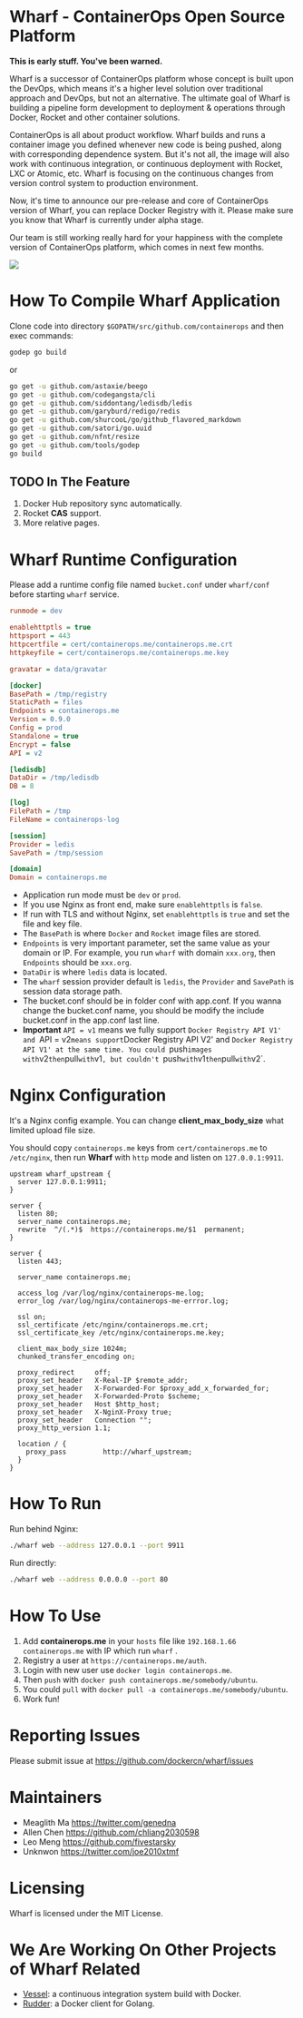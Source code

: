 # Wharf - ContainerOps Open Source Platform

**This is early stuff. You've been warned.**

Wharf is a successor of ContainerOps platform whose concept is built upon the DevOps, which means it's a higher level solution over traditional approach and DevOps, but not an alternative. The ultimate goal of Wharf is building a pipeline form development to deployment & operations through Docker, Rocket and other container solutions.

ContainerOps is all about product workflow. Wharf builds and runs a container image you defined whenever new code is being pushed, along with corresponding dependence system. But it's not all, the image will also work with continuous integration, or continuous deployment with Rocket, LXC or Atomic, etc. Wharf is focusing on the continuous changes from version control system to production environment.

Now, it's time to announce our pre-release and core of ContainerOps version of Wharf, you can replace Docker Registry with it. Please make sure you know that Wharf is currently under alpha stage.

Our team is still working really hard for your happiness with the complete version of ContainerOps platform, which comes in next few months.

![](http://7vzqdz.com1.z0.glb.clouddn.com/wharf.png)

# How To Compile Wharf Application

Clone code into directory `$GOPATH/src/github.com/containerops` and then exec commands:

```bash
godep go build
```

or

```bash
go get -u github.com/astaxie/beego
go get -u github.com/codegangsta/cli
go get -u github.com/siddontang/ledisdb/ledis
go get -u github.com/garyburd/redigo/redis
go get -u github.com/shurcooL/go/github_flavored_markdown
go get -u github.com/satori/go.uuid
go get -u github.com/nfnt/resize
go get -u github.com/tools/godep
go build
```

## TODO In The Feature

1. Docker Hub repository sync automatically.
2. Rocket **CAS** support.
3. More relative pages.

# Wharf Runtime Configuration

Please add a runtime config file named `bucket.conf` under `wharf/conf` before starting `wharf` service.

```ini
runmode = dev

enablehttptls = true
httpsport = 443
httpcertfile = cert/containerops.me/containerops.me.crt
httpkeyfile = cert/containerops.me/containerops.me.key

gravatar = data/gravatar

[docker]
BasePath = /tmp/registry
StaticPath = files
Endpoints = containerops.me
Version = 0.9.0
Config = prod
Standalone = true
Encrypt = false
API = v2

[ledisdb]
DataDir = /tmp/ledisdb
DB = 8

[log]
FilePath = /tmp
FileName = containerops-log

[session]
Provider = ledis
SavePath = /tmp/session

[domain]
Domain = containerops.me
```

* Application run mode must be `dev` or `prod`.
* If you use Nginx as front end, make sure `enablehttptls` is `false`.
* If run with TLS and without Nginx, set `enablehttptls` is `true` and set the file and key file.
* The `BasePath` is where `Docker` and `Rocket` image files are stored.
* `Endpoints` is very important parameter, set the same value as your domain or IP. For example, you run `wharf` with domain `xxx.org`, then `Endpoints` should be `xxx.org`.
* `DataDir` is where `ledis` data is located.
* The `wharf` session provider default is `ledis`, the `Provider` and `SavePath` is session data storage path.
* The bucket.conf should be in folder conf with app.conf. If you wanna change the bucket.conf name, you should be modify the include bucket.conf in the app.conf last line.
* **Important** `API = v1` means we fully support `Docker Registry API V1' and `API = v2` means support `Docker Registry API V2' and `Docker Registry API V1' at the same time. You could `push` images with `v2` then `pull` with `v1`, but couldn't `push` with `v1` then `pull` with `v2`. 

# Nginx Configuration

It's a Nginx config example. You can change **client_max_body_size** what limited upload file size.

You should copy `containerops.me` keys from `cert/containerops.me` to `/etc/nginx`, then run **Wharf** with `http` mode and listen on `127.0.0.1:9911`.

```nginx
upstream wharf_upstream {
  server 127.0.0.1:9911;
}

server {
  listen 80;
  server_name containerops.me;
  rewrite  ^/(.*)$  https://containerops.me/$1  permanent;
}

server {
  listen 443;

  server_name containerops.me;

  access_log /var/log/nginx/containerops-me.log;
  error_log /var/log/nginx/containerops-me-errror.log;

  ssl on;
  ssl_certificate /etc/nginx/containerops.me.crt;
  ssl_certificate_key /etc/nginx/containerops.me.key;

  client_max_body_size 1024m;
  chunked_transfer_encoding on;

  proxy_redirect     off;
  proxy_set_header   X-Real-IP $remote_addr;
  proxy_set_header   X-Forwarded-For $proxy_add_x_forwarded_for;
  proxy_set_header   X-Forwarded-Proto $scheme;
  proxy_set_header   Host $http_host;
  proxy_set_header   X-NginX-Proxy true;
  proxy_set_header   Connection "";
  proxy_http_version 1.1;

  location / {
    proxy_pass         http://wharf_upstream;
  }
}
```

# How To Run

Run behind Nginx:

```bash
./wharf web --address 127.0.0.1 --port 9911
```

Run directly:

```bash
./wharf web --address 0.0.0.0 --port 80
```

# How To Use

1. Add **containerops.me** in your `hosts` file like `192.168.1.66 containerops.me` with IP which run `wharf` .
2. Registry a user at `https://containerops.me/auth`.
3. Login with new user use `docker login containerops.me`.
4. Then `push` with `docker push containerops.me/somebody/ubuntu`.
5. You could `pull` with `docker pull -a containerops.me/somebody/ubuntu`.
6. Work fun!

# Reporting Issues

Please submit issue at https://github.com/dockercn/wharf/issues

# Maintainers

* Meaglith Ma https://twitter.com/genedna
* Allen Chen https://github.com/chliang2030598
* Leo Meng https://github.com/fivestarsky
* Unknwon https://twitter.com/joe2010xtmf

# Licensing

Wharf is licensed under the MIT License.

# We Are Working On Other Projects of Wharf Related

* [Vessel](https://github.com/dockercn/vessel): a continuous integration system build with Docker.
* [Rudder](https://github.com/dockercn/rudder): a Docker client for Golang.
